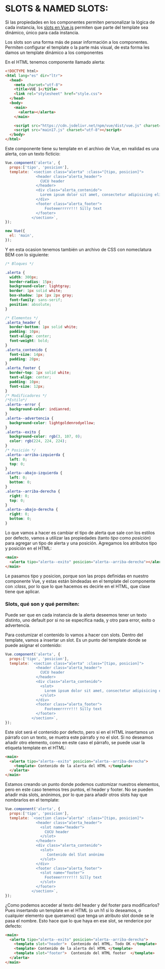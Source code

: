 # SLOTS & NAMED SLOTS:


  Si las propiedades en los componentes permiten personalizar la lógica de cada instancia, los [slots en Vue.js](https://vuejs.org/v2/guide/components.html#Content-Distribution-with-Slots) permiten que parte del template sea dinámico, único para cada instancia.

  Los slots son una forma más de pasar información a los componentes. Permiten configurar el template o la parte más visual, de esta forma les damos un template dinámico a los componentes

En el HTML tenemos componente llamado alerta:
```html
<!DOCTYPE html>
<html lang="es" dir="ltr">
  <head>
    <meta charset="utf-8">
    <title>VUE 1</title>
    <link rel="stylesheet" href="style.css">
  </head>
  <body>
    <main>
      <alerta></alerta>
    </main>

    <script src="https://cdn.jsdelivr.net/npm/vue/dist/vue.js" charset="utf-8"></script>
    <script src="main17.js" charset="utf-8"></script>
  </body>
</html>
```
  Este componente tiene su template en el archivo de Vue, en realidad es una alerta, con un texto ficticio:
```javascript
Vue.component('alerta', {
  props:['tipo', 'posicion'],
  template: `<section class="alerta" :class="[tipo, posicion]">
              <header class="alerta_header">
                CUCU header
              </header>
              <div class="alerta_contenido">
                Lorem ipsum dolor sit amet, consectetur adipisicing elit, sed do eiusmod tempor incididunt...
              </div>
              <footer class="alerta_footer">
                  Footeeerrrrr!!! Silly text
              </footer>
            </section>`,
});

new Vue({
  el: 'main',
});
```
  Y en esta ocasion tenemos también un archivo de CSS con nomeclatura BEM con lo siguiente:
```css
/* Bloques */

.alerta {
  width: 300px;
  border-radius: 15px;
  background-color: lightgray;
  border: 1px solid white;
  box-shadow: 1px 1px 2px gray;
  font-family: sans-serif;
  position: absolute;
}

/* Elementos */
.alerta_header {
  border-bottom: 1px solid white;
  padding: 10px;
  text-align: center;
  font-weight: bold;
}
.alerta_contenido {
  font-size: 14px;
  padding: 20px;
}
.alerta_footer {
  border-top: 1px solid white;
  text-align: center;
  padding: 10px;
  font-size: 12px;
}
/* Modificadores */
/*Estilo*/
.alerta--error {
  background-color: indianred;
}
.alerta--advertencia {
  background-color: lightgoldenrodyellow;
}
.alerta--exito {
  background-color: rgb(3, 107, 0);
  color: rgb(224, 224, 224);
}
/* Posición */
.alerta--arriba-izquierda {
  left: 0;
  top: 0;
}
.alerta--abajo-izquierda {
  left: 0;
  bottom: 0;
}
.alerta--arriba-derecha {
  right: 0;
  top: 0;
}
.alerta--abajo-derecha {
  right: 0;
  bottom: 0;
}
```
  Lo que vamos a hacer es cambiar el tipo de alerta que sale con los estilos por defecto, vamos a utilizar las propiedades (tanto *tipo* como *posición*) para agregar un tipo de alerta y una posición.
  Agregamos los atributos tipo y posición en el HTML:
```html
<main>
  <alerta tipo="alerta--exito" posicion="alerta--arriba-derecha"></alerta>
</main>
```
  Le pasamos tipo y posicion, porque son las props definidas en nuestro componente Vue, y estas están bindeadas en el template del componente con *:class*, por lo que lo que hacemos es decirle en el HTML, que clase tiene que aplicar.

### Slots, qué son y qué permiten:

  Puede ser que en cada instancia de la alerta deseemos tener un texto distinto, uno default por si no se especifica nada, y otro para error, exito o advertencia.

  Para costumizar el contenido lo vamos a hacer con slots. Dentro del template, vamos a insertar un slot. Es un punto del template donde se puede asignar el contenido:
```javascript
Vue.component('alerta', {
  props:['tipo', 'posicion'],
  template: `<section class="alerta" :class="[tipo, posicion]">
              <header class="alerta_header">
                CUCU header
              </header>
              <div class="alerta_contenido">
                <slot>
                  Lorem ipsum dolor sit amet, consectetur adipisicing elit, sed do eiusmod tempor incididunt...
                </slot>
              </div>
              <footer class="alerta_footer">
                  Footeeerrrrr!!! Silly text
              </footer>
            </section>`,
});
```
  Este slot será el contenido por defecto, pero si en el HTML insertamos un párrafo con un texto, se muetra este párrafo y no el slot. Si no deseamos añadir otro elemento, como en este caso el párrafo, se puede usar la etiqueta template en el HTML:
```html
<main>
  <alerta tipo="alerta--exito" posicion="alerta--arriba-derecha">
    <template> Contenido de la alerta del HTML </template>
  </alerta>
</main>
```
  Estamos creando un punto donde podemos customizar nuestros elementos, pero en este caso tenemos tres puntos, el header y footer. No se pueden añadir más slots, anónimos, por lo que para añadir otros slots hay que nombrarlos en el template:
```javascript
Vue.component('alerta', {
  props:['tipo', 'posicion'],
  template: `<section class="alerta" :class="[tipo, posicion]">
              <header class="alerta_header">
                <slot name="header">
                  CUCU header
                </slot>
              </header>
              <div class="alerta_contenido">
                <slot>
                   Contenido del Slot anónimo
                </slot>
              </div>
              <footer class="alerta_footer">
                <slot name="footer">
                  Footeeerrrrr!!! Silly text
                </slot>
              </footer>
            </section>`,
});
```
  ¿Como podemos acceder al texto del header y del footer para modificarlos? Pues insertando un template en el HTML (o un h1 si lo deseamos, o cualquier elemento que queramos) que tenga un atributo slot donde se le pasa el nombre. Esto hace que lo que haya en ese slot, se renderice por defecto:
```html
<main>
  <alerta tipo="alerta--exito" posicion="alerta--arriba-derecha">
    <template slot="header">  Contenido del HTML. Todo OK </template>
    <template> Contenido de la alerta del HTML </template>
    <template slot="footer">  Contenido del HTML footer  </template>
  </alerta>
</main>
```
